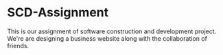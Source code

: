 # SCD-Assignment
This is our assignment of software construction and development project. We're are designing a business website along with the collaboration of friends.
